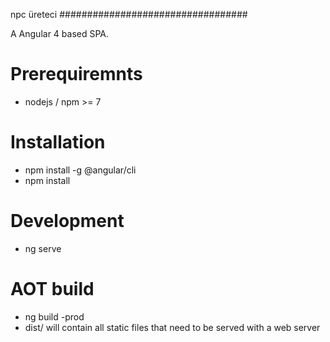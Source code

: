 npc üreteci
##################################

A Angular 4 based SPA.

# Prerequiremnts

 * nodejs / npm >= 7

# Installation

  * npm install -g @angular/cli
  * npm install

# Development

 * ng serve

# AOT build

 * ng build -prod
 * dist/ will contain all static files that need to be served with a web server